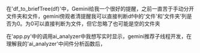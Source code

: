 在'df_to_briefTree(df)'中，Gemini给我一个很好的提醒，之前一直苦于手动分开文件夹和文件，gemini傍观者清提醒我可以直接判断df中的'文件'和'文件夹'列是否为0。为0可以直接判断为文件，但它忽略了也可能是空的文件夹

在'app.py'中的调用ai_analyzer中我想写实时显示，gemini推荐子线程开发，在理解我的'ai_analyzer'中间件分析函数后，